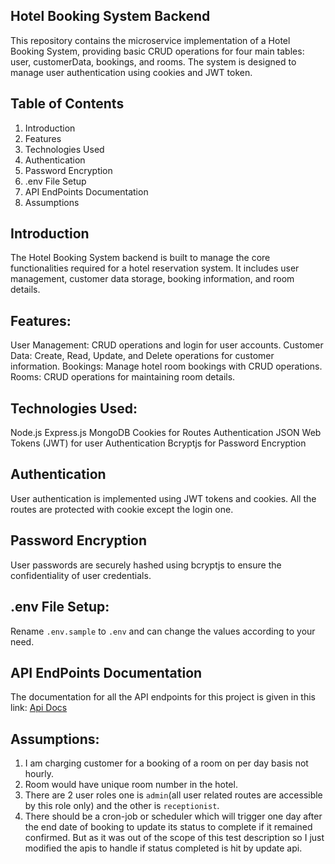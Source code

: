 ## Hotel Booking System Backend

This repository contains the microservice implementation of a Hotel Booking System, providing basic CRUD operations for four main tables: user, customerData, bookings, and rooms. The system is designed to manage user authentication using cookies and JWT token.

## Table of Contents

1. Introduction
2. Features
3. Technologies Used
4. Authentication
5. Password Encryption
6. .env File Setup
7. API EndPoints Documentation
8. Assumptions

## Introduction

The Hotel Booking System backend is built to manage the core functionalities required for a hotel reservation system. It includes user management, customer data storage, booking information, and room details.

## Features:

User Management: CRUD operations and login for user accounts.
Customer Data: Create, Read, Update, and Delete operations for customer information.
Bookings: Manage hotel room bookings with CRUD operations.
Rooms: CRUD operations for maintaining room details.

## Technologies Used:

Node.js
Express.js
MongoDB
Cookies for Routes Authentication
JSON Web Tokens (JWT) for user Authentication
Bcryptjs for Password Encryption

## Authentication

User authentication is implemented using JWT tokens and cookies. All the routes are protected with cookie except the login one.

## Password Encryption

User passwords are securely hashed using bcryptjs to ensure the confidentiality of user credentials.

## .env File Setup:

Rename `.env.sample` to `.env` and can change the values according to your need.

## API EndPoints Documentation

The documentation for all the API endpoints for this project is given in this link:
[Api Docs](https://documenter.getpostman.com/view/30786042/2s9YkuYy3j)

## Assumptions:

1. I am charging customer for a booking of a room on per day basis not hourly.
2. Room would have unique room number in the hotel.
3. There are 2 user roles one is `admin`(all user related routes are accessible by this role only) and the other is `receptionist`.
4. There should be a cron-job or scheduler which will trigger one day after the end date of booking to update its status to complete if it remained confirmed. But as it was out of the scope of this test description so I just modified the apis to handle if status completed is hit by update api.
